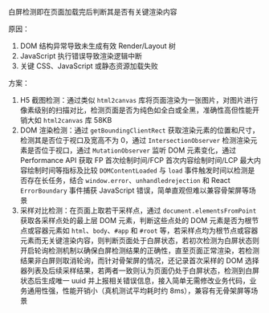 白屏检测即在页面加载完后判断其是否有关键渲染内容

原因：

1. DOM 结构异常导致未生成有效 Render/Layout 树
2. JavaScript 执行错误导致渲染逻辑中断
3. 关键 CSS、JavaScript 或静态资源加载失败

方案：

1. H5 截图检测：通过类似 `html2canvas` 库将页面渲染为一张图片，对图片进行像素级别的扫描对比，检测页面是否为纯色如全白或全黑，准确性高但性能开销大如 `html2canvas` 库 58KB
2. DOM 渲染检测：通过 `getBoundingClientRect` 获取渲染元素的位置和尺寸，检测其是否位于视口及宽高不为 0，通过 `IntersectionObserver` 检测渲染元素是否位于视口，通过 `MutationObserver` 监听 DOM 元素变化，通过 Performance API 获取 FP 首次绘制时间/FCP 首次内容绘制时间/LCP 最大内容绘制时间等指标及比较 `DOMContentLoaded` 与 `load` 事件触发时间以检测是否存在长任务，结合 `window.error`、`unhandledrejection` 和 React `ErrorBoundary` 事件捕获 JavaScript 错误，简单直观但难以兼容骨架屏等场景
3. 采样对比检测：在页面上取若干采样点，通过 `document.elementsFromPoint` 获取各采样点处的最上层 DOM 元素，判断这些点处的 DOM 元素是否为根节点或容器元素如 `html`、`body`、`#app` 和 `#root` 等，若采样点均为根节点或容器元素而无关键渲染内容，则判断页面处于白屏状态，若初次检测为白屏状态则开启轮询检测机制以确保白屏检测结果的正确性，直至页面正常渲染，若检测结果非白屏则取消轮询，而针对骨架屏的情况，还记录首次采样的 DOM 选择器列表及后续采样结果，若两者一致则认为页面仍处于白屏状态，检测到白屏状态后生成唯一 uuid 并上报相关错误信息，接入简单无需修改业务代码，业务通用性强，性能开销小（真机测试平均耗时约 8ms），兼容有无骨架屏等场景
